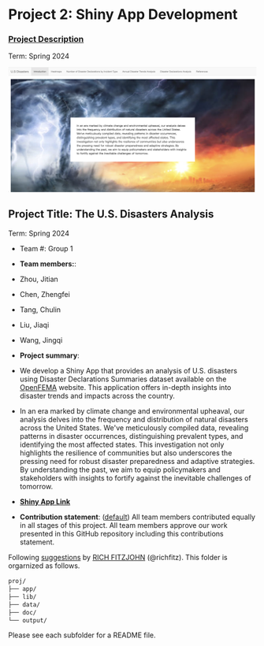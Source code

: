 # Project 2: Shiny App Development

### [Project Description](doc/project2_desc.md)

Term: Spring 2024

![image](doc/figs/proj2-group1.png)



## Project Title: The U.S. Disasters Analysis
Term: Spring 2024

+ Team #: Group 1
+ **Team members:**: 
+ Zhou, Jitian
+ Chen, Zhengfei
+ Tang, Chulin
+ Liu, Jiaqi
+ Wang, Jingqi
	

+ **Project summary**:
+ We develop a Shiny App that provides an analysis of U.S. disasters using Disaster Declarations Summaries dataset available on the [OpenFEMA](https://www.fema.gov/openfema-data-page/disaster-declarations-summaries-v2) website. This application offers in-depth insights into disaster trends and impacts across the country. 
+ In an era marked by climate change and environmental upheaval, our analysis delves into the frequency and distribution of natural disasters across the United States. We've meticulously compiled data, revealing patterns in disaster occurrences, distinguishing prevalent types, and identifying the most affected states. This investigation not only highlights the resilience of communities but also underscores the pressing need for robust disaster preparedness and adaptive strategies. By understanding the past, we aim to equip policymakers and stakeholders with insights to fortify against the inevitable challenges of tomorrow. 

+ **[Shiny App Link](https://jingqiwang.shinyapps.io/TheUSDisastersAnalysisApp/)**

+ **Contribution statement**: ([default](doc/a_note_on_contributions.md)) All team members contributed equally in all stages of this project. All team members approve our work presented in this GitHub repository including this contributions statement. 

Following [suggestions](http://nicercode.github.io/blog/2013-04-05-projects/) by [RICH FITZJOHN](http://nicercode.github.io/about/#Team) (@richfitz). This folder is orgarnized as follows.

```
proj/
├── app/
├── lib/
├── data/
├── doc/
└── output/
```

Please see each subfolder for a README file.

